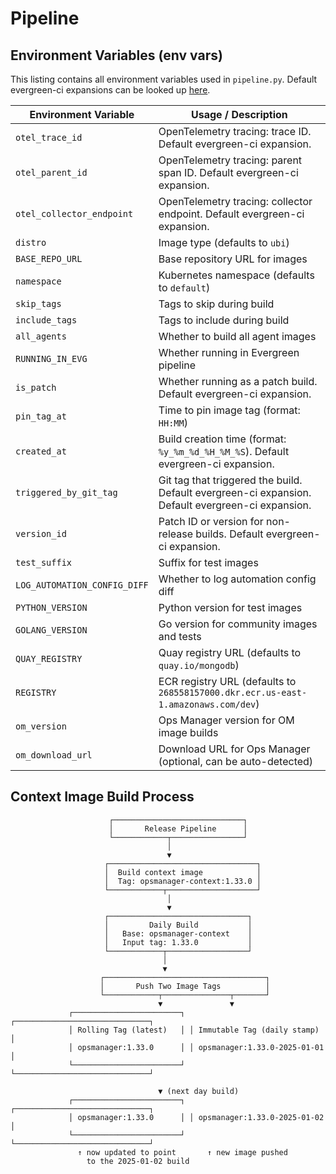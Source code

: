 # Pipeline

## Environment Variables (env vars)

This listing contains all environment variables used in `pipeline.py`.
Default evergreen-ci expansions can be looked up [here](https://docs.devprod.prod.corp.mongodb.com/evergreen/Project-Configuration/Project-Configuration-Files#expansions).

| Environment Variable           | Usage / Description                                                                |
|-------------------------------|------------------------------------------------------------------------------------|
| `otel_trace_id`                | OpenTelemetry tracing: trace ID. Default evergreen-ci expansion.                   |
| `otel_parent_id`               | OpenTelemetry tracing: parent span ID. Default evergreen-ci expansion.             |
| `otel_collector_endpoint`      | OpenTelemetry tracing: collector endpoint. Default evergreen-ci expansion.         |
| `distro`                       | Image type (defaults to `ubi`)                                                     |
| `BASE_REPO_URL`                | Base repository URL for images                                                     |
| `namespace`                    | Kubernetes namespace (defaults to `default`)                                       |
| `skip_tags`                    | Tags to skip during build                                                          |
| `include_tags`                 | Tags to include during build                                                       |
| `all_agents`                   | Whether to build all agent images                                                  |
| `RUNNING_IN_EVG`               | Whether running in Evergreen pipeline                                              |
| `is_patch`                     | Whether running as a patch build. Default evergreen-ci expansion.                  |
| `pin_tag_at`                   | Time to pin image tag (format: `HH:MM`)                                            |
| `created_at`                   | Build creation time (format: `%y_%m_%d_%H_%M_%S`). Default evergreen-ci expansion. |
| `triggered_by_git_tag`         | Git tag that triggered the build. Default evergreen-ci expansion. Default evergreen-ci expansion.                 |
| `version_id`                   | Patch ID or version for non-release builds. Default evergreen-ci expansion.        |
| `test_suffix`                  | Suffix for test images                                                             |
| `LOG_AUTOMATION_CONFIG_DIFF`   | Whether to log automation config diff                                              |
| `PYTHON_VERSION`               | Python version for test images                                                     |
| `GOLANG_VERSION`               | Go version for community images and tests                                          |
| `QUAY_REGISTRY`                | Quay registry URL (defaults to `quay.io/mongodb`)                                  |
| `REGISTRY`                     | ECR registry URL (defaults to `268558157000.dkr.ecr.us-east-1.amazonaws.com/dev`)  |
| `om_version`                   | Ops Manager version for OM image builds                                            |
| `om_download_url`              | Download URL for Ops Manager (optional, can be auto-detected)                      |

## Context Image Build Process

```
                      ┌─────────────────────────────┐
                      │       Release Pipeline      │
                      └────────────┬────────────────┘
                                   │
                                   ▼
                     ┌─────────────────────────────────┐
                     │  Build context image            │
                     │  Tag: opsmanager-context:1.33.0 │
                     └────────────┬────────────────────┘
                                   │
                                   ▼
                     ┌───────────────────────────────┐
                     │         Daily Build           │
                     │   Base: opsmanager-context    │
                     │   Input tag: 1.33.0           │
                     └────────────┬──────────────────┘
                                  │
                                  ▼
                    ┌────────────────────────────────────┐
                    │       Push Two Image Tags          │
                    └────────────┬───────────────┬───────┘
                                 ▼               ▼
             ┌────────────────────────┐ ┌──────────────────────────────┐
             │ Rolling Tag (latest)   │ │ Immutable Tag (daily stamp)  │
             │ opsmanager:1.33.0      │ │ opsmanager:1.33.0-2025-01-01 │
             └────────────────────────┘ └──────────────────────────────┘

                                 ▼ (next day build)
             ┌────────────────────────┐ ┌──────────────────────────────┐
             │ opsmanager:1.33.0      │ │ opsmanager:1.33.0-2025-01-02 │
             └────────────────────────┘ └──────────────────────────────┘
               ↑ now updated to point       ↑ new image pushed
                 to the 2025-01-02 build
```
